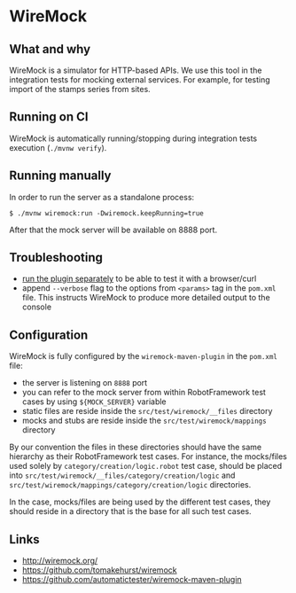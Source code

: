 # WireMock

## What and why
WireMock is a simulator for HTTP-based APIs. We use this tool in the integration tests for mocking
external services. For example, for testing import of the stamps series from sites.

## Running on CI
WireMock is automatically running/stopping during integration tests execution (`./mvnw verify`).

## Running manually
In order to run the server as a standalone process:
```console
$ ./mvnw wiremock:run -Dwiremock.keepRunning=true
```

After that the mock server will be available on 8888 port.

## Troubleshooting
* [run the plugin separately](#running-manually) to be able to test it with a browser/curl
* append `--verbose` flag to the options from `<params>` tag in the `pom.xml` file. This instructs
  WireMock to produce more detailed output to the console

## Configuration
WireMock is fully configured by the `wiremock-maven-plugin` in the `pom.xml` file:

* the server is listening on `8888` port
* you can refer to the mock server from within RobotFramework test cases by using `${MOCK_SERVER}`
  variable
* static files are reside inside the `src/test/wiremock/__files` directory
* mocks and stubs are reside inside the `src/test/wiremock/mappings` directory

By our convention the files in these directories should have the same hierarchy as their
RobotFramework test cases. For instance, the mocks/files used solely by
`category/creation/logic.robot` test case, should be placed into
`src/test/wiremock/__files/category/creation/logic` and
`src/test/wiremock/mappings/category/creation/logic` directories.

In the case, mocks/files are being used by the different test cases, they should reside in a
directory that is the base for all such test cases.

## Links
* http://wiremock.org/
* https://github.com/tomakehurst/wiremock
* https://github.com/automatictester/wiremock-maven-plugin
